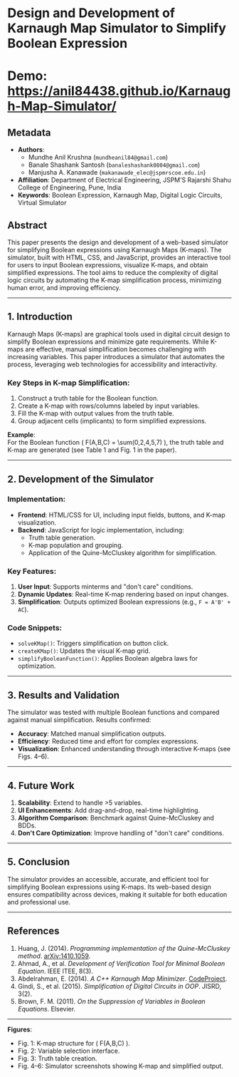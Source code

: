 # Design and Development of Karnaugh Map Simulator to Simplify Boolean Expression
# Demo: https://anil84438.github.io/Karnaugh-Map-Simulator/
## Metadata
- **Authors**: 
  - Mundhe Anil Krushna (`mundheanil84@gmail.com`)
  - Banale Shashank Santosh (`banaleshashank0804@gmail.com`)
  - Manjusha A. Kanawade (`makanawade_elec@jspmrscoe.edu.in`)
- **Affiliation**: Department of Electrical Engineering, JSPM’S Rajarshi Shahu College of Engineering, Pune, India
- **Keywords**: Boolean Expression, Karnaugh Map, Digital Logic Circuits, Virtual Simulator

## Abstract
This paper presents the design and development of a web-based simulator for simplifying Boolean expressions using Karnaugh Maps (K-maps). The simulator, built with HTML, CSS, and JavaScript, provides an interactive tool for users to input Boolean expressions, visualize K-maps, and obtain simplified expressions. The tool aims to reduce the complexity of digital logic circuits by automating the K-map simplification process, minimizing human error, and improving efficiency.

---

## 1. Introduction
Karnaugh Maps (K-maps) are graphical tools used in digital circuit design to simplify Boolean expressions and minimize gate requirements. While K-maps are effective, manual simplification becomes challenging with increasing variables. This paper introduces a simulator that automates the process, leveraging web technologies for accessibility and interactivity.

### Key Steps in K-map Simplification:
1. Construct a truth table for the Boolean function.
2. Create a K-map with rows/columns labeled by input variables.
3. Fill the K-map with output values from the truth table.
4. Group adjacent cells (implicants) to form simplified expressions.

**Example**:  
For the Boolean function \( F(A,B,C) = \sum(0,2,4,5,7) \), the truth table and K-map are generated (see Table 1 and Fig. 1 in the paper).

---

## 2. Development of the Simulator
### Implementation:
- **Frontend**: HTML/CSS for UI, including input fields, buttons, and K-map visualization.
- **Backend**: JavaScript for logic implementation, including:
  - Truth table generation.
  - K-map population and grouping.
  - Application of the Quine-McCluskey algorithm for simplification.

### Key Features:
1. **User Input**: Supports minterms and "don't care" conditions.
2. **Dynamic Updates**: Real-time K-map rendering based on input changes.
3. **Simplification**: Outputs optimized Boolean expressions (e.g., `F = A'B' + AC`).

### Code Snippets:
- `solveKMap()`: Triggers simplification on button click.
- `createKMap()`: Updates the visual K-map grid.
- `simplifyBooleanFunction()`: Applies Boolean algebra laws for optimization.

---

## 3. Results and Validation
The simulator was tested with multiple Boolean functions and compared against manual simplification. Results confirmed:
- **Accuracy**: Matched manual simplification outputs.
- **Efficiency**: Reduced time and effort for complex expressions.
- **Visualization**: Enhanced understanding through interactive K-maps (see Figs. 4–6).

---

## 4. Future Work
1. **Scalability**: Extend to handle >5 variables.
2. **UI Enhancements**: Add drag-and-drop, real-time highlighting.
3. **Algorithm Comparison**: Benchmark against Quine-McCluskey and BDDs.
4. **Don't Care Optimization**: Improve handling of "don't care" conditions.

---

## 5. Conclusion
The simulator provides an accessible, accurate, and efficient tool for simplifying Boolean expressions using K-maps. Its web-based design ensures compatibility across devices, making it suitable for both education and professional use.

---

## References
1. Huang, J. (2014). *Programming implementation of the Quine-McCluskey method*. [arXiv:1410.1059](https://arxiv.org/ftp/arxiv/papers/1410/1410.1059.pdf).
2. Ahmad, A., et al. *Development of Verification Tool for Minimal Boolean Equation*. IEEE ITEE, 8(3).
3. Abdelrahman, E. (2014). *A C++ Karnaugh Map Minimizer*. [CodeProject](http://www.codeproject.com/Articles/649849/A-Cplusplus-Karnaugh-Map-Minimizer).
4. Gindi, S., et al. (2015). *Simplification of Digital Circuits in OOP*. JISRD, 3(2).
5. Brown, F. M. (2011). *On the Suppression of Variables in Boolean Equations*. Elsevier.

---

**Figures**:  
- Fig. 1: K-map structure for \( F(A,B,C) \).  
- Fig. 2: Variable selection interface.  
- Fig. 3: Truth table creation.  
- Fig. 4–6: Simulator screenshots showing K-map and simplified output.
